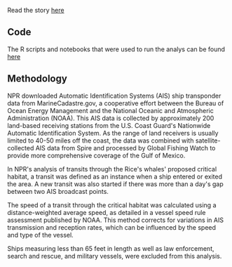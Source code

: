  Read the story [here]()

## Code

The R scripts and notebooks that were used to run the analys can be found [here]()

## Methodology
NPR downloaded Automatic Identification Systems (AIS) ship transponder data from MarineCadastre.gov, a cooperative effort between the Bureau of Ocean Energy Management and the National Oceanic and Atmospheric Administration (NOAA). This AIS data is collected by approximately 200 land-based receiving stations from the U.S. Coast Guard's Nationwide Automatic Identification System. As the range of land receivers is usually limited to 40-50 miles off the coast, the data was combined with satellite-collected AIS data from Spire and processed by Global Fishing Watch to provide more comprehensive coverage of the Gulf of Mexico.

In NPR's analysis of transits through the Rice's whales' proposed critical habitat, a transit was defined as an instance when a ship entered or exited the area. A new transit was also started if there was more than a day's gap between two AIS broadcast points.

The speed of a transit through the critical habitat was calculated using a distance-weighted average speed, as detailed in a vessel speed rule assessment published by NOAA. This method corrects for variations in AIS transmission and reception rates, which can be influenced by the speed and type of the vessel.

Ships measuring less than 65 feet in length as well as law enforcement, search and rescue, and military vessels, were excluded from this analysis.
